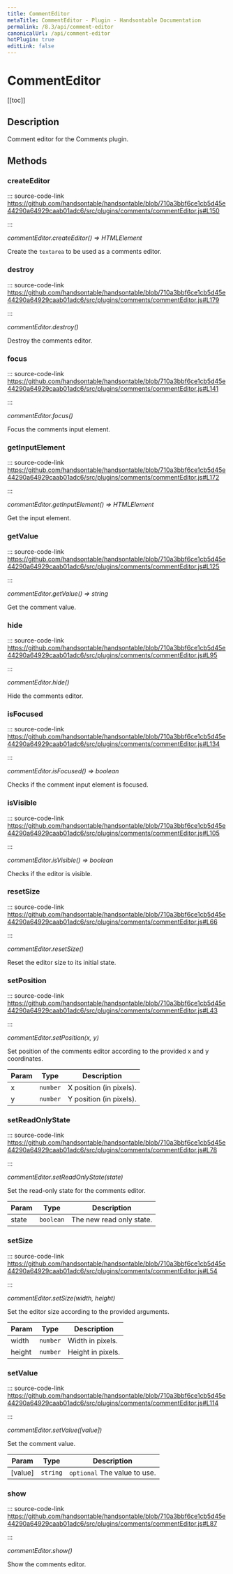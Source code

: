 ```yaml
---
title: CommentEditor
metaTitle: CommentEditor - Plugin - Handsontable Documentation
permalink: /8.3/api/comment-editor
canonicalUrl: /api/comment-editor
hotPlugin: true
editLink: false
---
```


# CommentEditor

[[toc]]

## Description

Comment editor for the Comments plugin.


## Methods

### createEditor
  
::: source-code-link https://github.com/handsontable/handsontable/blob/710a3bbf6ce1cb5d45e44290a64929caab01adc6/src/plugins/comments/commentEditor.js#L150

:::

_commentEditor.createEditor() ⇒ HTMLElement_

Create the `textarea` to be used as a comments editor.



### destroy
  
::: source-code-link https://github.com/handsontable/handsontable/blob/710a3bbf6ce1cb5d45e44290a64929caab01adc6/src/plugins/comments/commentEditor.js#L179

:::

_commentEditor.destroy()_

Destroy the comments editor.



### focus
  
::: source-code-link https://github.com/handsontable/handsontable/blob/710a3bbf6ce1cb5d45e44290a64929caab01adc6/src/plugins/comments/commentEditor.js#L141

:::

_commentEditor.focus()_

Focus the comments input element.



### getInputElement
  
::: source-code-link https://github.com/handsontable/handsontable/blob/710a3bbf6ce1cb5d45e44290a64929caab01adc6/src/plugins/comments/commentEditor.js#L172

:::

_commentEditor.getInputElement() ⇒ HTMLElement_

Get the input element.



### getValue
  
::: source-code-link https://github.com/handsontable/handsontable/blob/710a3bbf6ce1cb5d45e44290a64929caab01adc6/src/plugins/comments/commentEditor.js#L125

:::

_commentEditor.getValue() ⇒ string_

Get the comment value.



### hide
  
::: source-code-link https://github.com/handsontable/handsontable/blob/710a3bbf6ce1cb5d45e44290a64929caab01adc6/src/plugins/comments/commentEditor.js#L95

:::

_commentEditor.hide()_

Hide the comments editor.



### isFocused
  
::: source-code-link https://github.com/handsontable/handsontable/blob/710a3bbf6ce1cb5d45e44290a64929caab01adc6/src/plugins/comments/commentEditor.js#L134

:::

_commentEditor.isFocused() ⇒ boolean_

Checks if the comment input element is focused.



### isVisible
  
::: source-code-link https://github.com/handsontable/handsontable/blob/710a3bbf6ce1cb5d45e44290a64929caab01adc6/src/plugins/comments/commentEditor.js#L105

:::

_commentEditor.isVisible() ⇒ boolean_

Checks if the editor is visible.



### resetSize
  
::: source-code-link https://github.com/handsontable/handsontable/blob/710a3bbf6ce1cb5d45e44290a64929caab01adc6/src/plugins/comments/commentEditor.js#L66

:::

_commentEditor.resetSize()_

Reset the editor size to its initial state.



### setPosition
  
::: source-code-link https://github.com/handsontable/handsontable/blob/710a3bbf6ce1cb5d45e44290a64929caab01adc6/src/plugins/comments/commentEditor.js#L43

:::

_commentEditor.setPosition(x, y)_

Set position of the comments editor according to the  provided x and y coordinates.


| Param | Type | Description |
| --- | --- | --- |
| x | `number` | X position (in pixels). |
| y | `number` | Y position (in pixels). |



### setReadOnlyState
  
::: source-code-link https://github.com/handsontable/handsontable/blob/710a3bbf6ce1cb5d45e44290a64929caab01adc6/src/plugins/comments/commentEditor.js#L78

:::

_commentEditor.setReadOnlyState(state)_

Set the read-only state for the comments editor.


| Param | Type | Description |
| --- | --- | --- |
| state | `boolean` | The new read only state. |



### setSize
  
::: source-code-link https://github.com/handsontable/handsontable/blob/710a3bbf6ce1cb5d45e44290a64929caab01adc6/src/plugins/comments/commentEditor.js#L54

:::

_commentEditor.setSize(width, height)_

Set the editor size according to the provided arguments.


| Param | Type | Description |
| --- | --- | --- |
| width | `number` | Width in pixels. |
| height | `number` | Height in pixels. |



### setValue
  
::: source-code-link https://github.com/handsontable/handsontable/blob/710a3bbf6ce1cb5d45e44290a64929caab01adc6/src/plugins/comments/commentEditor.js#L114

:::

_commentEditor.setValue([value])_

Set the comment value.


| Param | Type | Description |
| --- | --- | --- |
| [value] | `string` | `optional` The value to use. |



### show
  
::: source-code-link https://github.com/handsontable/handsontable/blob/710a3bbf6ce1cb5d45e44290a64929caab01adc6/src/plugins/comments/commentEditor.js#L87

:::

_commentEditor.show()_

Show the comments editor.


